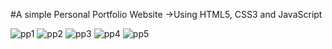 #A simple Personal Portfolio Website
->Using HTML5, CSS3 and JavaScript

![pp1](https://github.com/Kowsar14238/Personal_Portfolio_Website/assets/88027531/092ef63b-19f2-4f3a-87a8-183dd1b70935)
![pp2](https://github.com/Kowsar14238/Personal_Portfolio_Website/assets/88027531/9bfdfad5-cf71-4331-960f-5c5dd4bdce9a)
![pp3](https://github.com/Kowsar14238/Personal_Portfolio_Website/assets/88027531/51edcef7-b852-4417-a7d7-fd9f23db7349)
![pp4](https://github.com/Kowsar14238/Personal_Portfolio_Website/assets/88027531/3841ab93-fe32-496b-af78-62e7988d2c27)
![pp5](https://github.com/Kowsar14238/Personal_Portfolio_Website/assets/88027531/8a8790bc-45e1-42d5-9d1a-d924750b13db)
